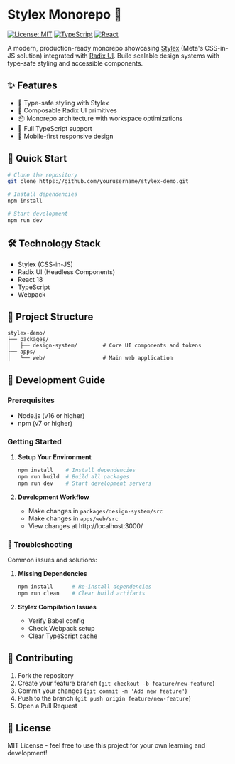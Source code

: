 # Stylex Monorepo 🎨

[![License: MIT](https://img.shields.io/badge/License-MIT-blue.svg)](https://opensource.org/licenses/MIT)
[![TypeScript](https://img.shields.io/badge/TypeScript-4.9+-blue)](https://www.typescriptlang.org/)
[![React](https://img.shields.io/badge/React-18.2+-blue)](https://reactjs.org/)

A modern, production-ready monorepo showcasing [Stylex](https://stylexjs.org/) (Meta's CSS-in-JS solution) integrated with [Radix UI](https://www.radix-ui.com/). Build scalable design systems with type-safe styling and accessible components.

## ✨ Features

- 🎯 Type-safe styling with Stylex
- 🧩 Composable Radix UI primitives
- 📦 Monorepo architecture with workspace optimizations
- 🔧 Full TypeScript support
- 📱 Mobile-first responsive design

## 🚀 Quick Start

```bash
# Clone the repository
git clone https://github.com/yourusername/stylex-demo.git

# Install dependencies
npm install

# Start development
npm run dev
```

## 🛠️ Technology Stack

- Stylex (CSS-in-JS)
- Radix UI (Headless Components)
- React 18
- TypeScript
- Webpack

## 📁 Project Structure

```
stylex-demo/
├── packages/
│   ├── design-system/        # Core UI components and tokens
├── apps/
│   └── web/                  # Main web application
```

## 📝 Development Guide

### Prerequisites

- Node.js (v16 or higher)
- npm (v7 or higher)

### Getting Started

1. **Setup Your Environment**

   ```bash
   npm install    # Install dependencies
   npm run build  # Build all packages
   npm run dev    # Start development servers
   ```

2. **Development Workflow**
   - Make changes in `packages/design-system/src`
   - Make changes in `apps/web/src`
   - View changes at http://localhost:3000/

### 🐛 Troubleshooting

Common issues and solutions:

1. **Missing Dependencies**

   ```bash
   npm install      # Re-install dependencies
   npm run clean    # Clear build artifacts
   ```

2. **Stylex Compilation Issues**
   - Verify Babel config
   - Check Webpack setup
   - Clear TypeScript cache

## 🤝 Contributing

1. Fork the repository
2. Create your feature branch (`git checkout -b feature/new-feature`)
3. Commit your changes (`git commit -m 'Add new feature'`)
4. Push to the branch (`git push origin feature/new-feature`)
5. Open a Pull Request

## 📄 License

MIT License - feel free to use this project for your own learning and development!
